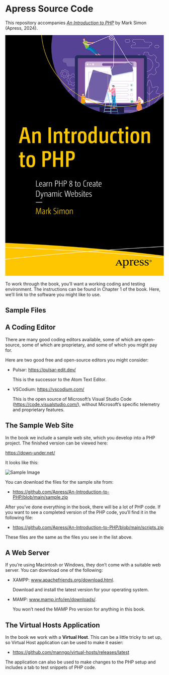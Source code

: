 # Apress Source Code

This repository accompanies [*An Introduction to PHP*](https://link.springer.com/book/10.1007/979-8-8688-0177-8) by Mark Simon (Apress, 2024).

[comment]: #cover
![Cover image](9798868801761.jpg)

To work through the book, you’ll want a working coding and testing environment. The instructions can be found in Chapter 1 of the book. Here, we’ll link to the software you might like to use.

##  Sample Files

##  A Coding Editor

There are many good coding editors available, some of which are open-source, some of which are proprietary, and some of which you might pay for.

Here are two good free and open-source editors you might consider:

-	Pulsar: https://pulsar-edit.dev/

	This is the successor to the Atom Text Editor.

-	VSCodium: https://vscodium.com/

	This is the open source of Microsoft’s Visual Studio Code (https://code.visualstudio.com/), without Microsoft’s specific telemetry and proprietary features.

##	The Sample Web Site

In the book we include a sample web site, which you develop into a PHP project. The finished version can be viewed here:

https://down-under.net/

It looks like this:

[comment]: #sample
![Sample Image](sample.jpg)

You can download the files for the sample site from:

-	https://github.com/Apress/An-Introduction-to-PHP/blob/main/sample.zip

After you’ve done everything in the book, there will be a lot of PHP code. If you want to see a completed version of the PHP code, you’ll find it in the following file:

-	https://github.com/Apress/An-Introduction-to-PHP/blob/main/scripts.zip

These files are the same as the files you see in the list above.

##	A Web Server

If you’re using Macintosh or Windows, they don’t come with a suitable web server. You can download one of the following:

-	XAMPP: www.apachefriends.org/download.html.

	Download and install the latest version for your
operating system.

-	MAMP: www.mamp.info/en/downloads/.

	You won’t need the MAMP Pro version for anything in this book.

##  The Virtual Hosts Application

In the book we work with a __Virtual Host__. This can be a little tricky to set up, so Virtual Host application can be used to make it easier:

-	https://github.com/manngo/virtual-hosts/releases/latest

The application can also be used to make changes to the PHP setup and includes a tab to test snippets of PHP code.

